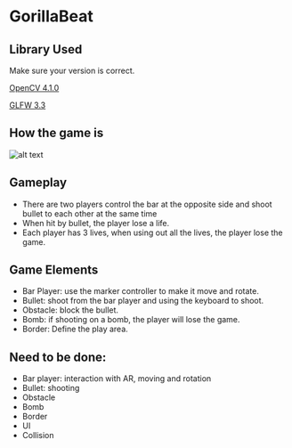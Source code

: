 # GorillaBeat

## Library Used
Make sure your version is correct.

[OpenCV 4.1.0](https://github.com/opencv/opencv)

[GLFW 3.3](https://github.com/glfw/glfw)

## How the game is 

![alt text](https://i.imgur.com/mD5zCw0.png)

## Gameplay

- There are two players control the bar at the opposite side and shoot bullet to each other at the same time 
- When hit by bullet, the player lose a life.
- Each player has 3 lives, when using out all the lives, the player lose the game.

## Game Elements

- Bar Player: use the marker controller to make it move and rotate.
- Bullet: shoot from the bar player and using the keyboard to shoot.
- Obstacle: block the bullet.
- Bomb: if shooting on a bomb, the player will lose the game.
- Border: Define the play area. 

## Need to be done:

- Bar player: interaction with AR, moving and rotation
- Bullet: shooting 
- Obstacle
- Bomb
- Border
- UI
- Collision











